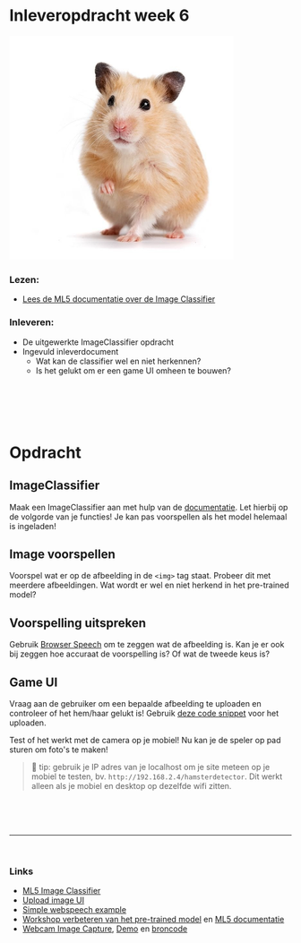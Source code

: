 
# Inleveropdracht week 6

<img src="./inleveropdracht/images/hamster.jpg" width="400">

### Lezen:

 - [Lees de ML5 documentatie over de Image Classifier](https://learn.ml5js.org/#/reference/image-classifier)

### Inleveren:

- De uitgewerkte ImageClassifier opdracht
- Ingevuld inleverdocument
   - Wat kan de classifier wel en niet herkennen?
   - Is het gelukt om er een game UI omheen te bouwen?


<br>
<br>
<br>
<br>

# Opdracht

## ImageClassifier

Maak een ImageClassifier aan met hulp van de [documentatie]((https://learn.ml5js.org/#/reference/image-classifier)). Let hierbij op de volgorde van je functies! Je kan pas voorspellen als het model helemaal is ingeladen!

## Image voorspellen

Voorspel wat er op de afbeelding in de `<img>` tag staat. Probeer dit met meerdere afbeeldingen. Wat wordt er wel en niet herkend in het pre-trained model?

## Voorspelling uitspreken

Gebruik [Browser Speech](https://github.com/HR-CMGT/PRG08-2020-2021/blob/main/snippets/speech.md) om te zeggen wat de afbeelding is. Kan je er ook bij zeggen hoe accuraat de voorspelling is? Of wat de tweede keus is?

## Game UI

Vraag aan de gebruiker om een bepaalde afbeelding te uploaden en controleer of het hem/haar gelukt is! Gebruik [deze code snippet](https://github.com/HR-CMGT/PRG08-2020-2021/blob/main/snippets/uploadimage.md) voor het uploaden.

Test of het werkt met de camera op je mobiel! Nu kan je de speler op pad sturen om foto's te maken!

> 🤯 tip: gebruik je IP adres van je localhost om je site meteen op je mobiel te testen, bv. `http://192.168.2.4/hamsterdetector`. Dit werkt alleen als je mobiel en desktop op dezelfde wifi zitten.

<br>
<br>
<br>

---

<br>


### Links

- [ML5 Image Classifier](https://learn.ml5js.org/#/reference/image-classifier)
- [Upload image UI](https://github.com/HR-CMGT/PRG08-2020-2021/blob/main/snippets/uploadimage.md)
- [Simple webspeech example](https://github.com/HR-CMGT/PRG08-2020-2021/blob/main/snippets/speech.md)
- [Workshop verbeteren van het pre-trained model](https://github.com/HR-CMGT/Machine-Learning-Readinglist/blob/master/extractfeatures/readme.md) en [ML5 documentatie](https://learn.ml5js.org/#/reference/feature-extractor)
- [Webcam Image Capture](https://developer.mozilla.org/en-US/docs/Web/API/ImageCapture), [Demo](https://simpl.info/imagecapture/) en [broncode](https://github.com/samdutton/simpl/tree/gh-pages/imagecapture)
